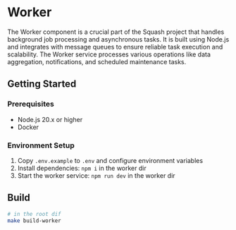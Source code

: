 # Worker

The Worker component is a crucial part of the Squash project that handles background job processing and asynchronous tasks. It is built using Node.js and integrates with message queues to ensure reliable task execution and scalability. The Worker service processes various operations like data aggregation, notifications, and scheduled maintenance tasks.

## Getting Started

### Prerequisites
- Node.js 20.x or higher
- Docker

### Environment Setup
1. Copy `.env.example` to `.env` and configure environment variables
2. Install dependencies: `npm i` in the worker dir
3. Start the worker service: `npm run dev` in the worker dir

## Build
```bash
# in the root dif
make build-worker
```